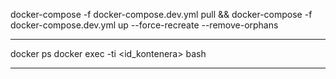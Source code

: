 docker-compose -f docker-compose.dev.yml pull && docker-compose -f docker-compose.dev.yml up --force-recreate --remove-orphans

----- 

docker ps
docker exec -ti <id_kontenera> bash

-------

